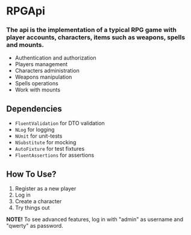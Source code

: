 # RPGApi

### The api is the implementation of a typical RPG game with player accounts, characters, items such as weapons, spells and mounts.

* Authentication and authorization
* Players management
* Characters administration
* Weapons manipulation
* Spells operations
* Work with mounts

## Dependencies
* `FluentValidation` for DTO validation
* `NLog` for logging
* `NUnit` for unit-tests
* `NSubstitute` for mocking
* `AutoFixture` for test fixtures
* `FluentAssertions` for assertions

## How To Use?
1. Register as a new player
2. Log in
3. Create a character
4. Try things out

**NOTE!** To see advanced features, log in with "admin" as username and "qwerty" as password.
